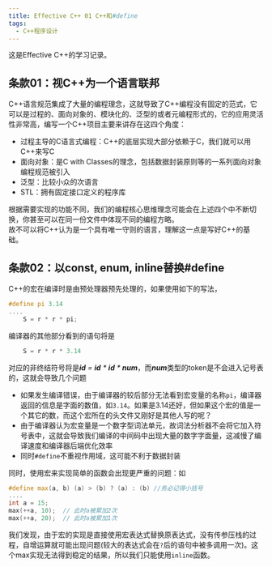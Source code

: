 ```yaml
---
title: Effective C++ 01 C++和#define
tags: 
  - C++程序设计
---
```


这是Effective C++的学习记录。

## 条款01：视C++为一个语言联邦

C++语言规范集成了大量的编程理念，这就导致了C++编程没有固定的范式，它可以是过程的、面向对象的、模块化的、泛型的或者元编程形式的，它的应用灵活性非常高，编写一个C++项目主要来讲存在这四个角度：

- 过程主导的C语言式编程：C++的底层实现大部分依赖于C，我们就可以用C++来写C  
- 面向对象：是C with Classes的理念，包括数据封装原则等的一系列面向对象编程规范被引入
- 泛型：比较小众的次语言
- STL：拥有固定接口定义的程序库

根据需要实现的功能不同，我们的编程核心思维理念可能会在上述四个中不断切换，你甚至可以在同一份文件中体现不同的编程方略。  
故不可以将C++认为是一个具有唯一守则的语言，理解这一点是写好C++的基础。

## 条款02：以const, enum, inline替换#define

C++的宏在编译时是由预处理器预先处理的，如果使用如下的写法，

```cpp
#define pi 3.14
....
    S = r * r * pi;
```

编译器的其他部分看到的语句将是

```cpp
    S = r * r * 3.14
```

对应的非终结符号将是***id** = **id** * **id** * **num***，而***num***类型的token是不会进入记号表的，这就会导致几个问题

- 如果发生编译错误，由于编译器的较后部分无法看到宏变量的名称`pi`，编译器返回的信息是字面的数值，如`3.14`。如果是3.14还好，但如果这个宏的值是一个其它的数，而这个宏所在的头文件又刚好是其他人写的呢？
- 由于编译器认为宏变量是一个数字型词法单元，故词法分析器不会将它加入符号表中，这就会导致我们编译的中间码中出现大量的数字字面量，这减慢了编译速度和编译器后端优化效率
- 同时`#define`不重视作用域，这可能不利于数据封装

同时，使用宏来实现简单的函数会出现更严重的问题：如

```cpp
#define max(a, b) (a) > (b) ? (a) : (b) //务必记得小括号
....
int a = 15;
max(++a, 10);  // 此时a被累加2次
max(++a, 20);  // 此时a被累加1次
```

我们发现，由于宏的实现是直接使用宏表达式替换原表达式，没有传参压栈的过程，自增运算就可能出现问题(较大的表达式会在`?`后的语句中被多调用一次)。这个max实现无法得到稳定的结果，所以我们只能使用`inline`函数。
